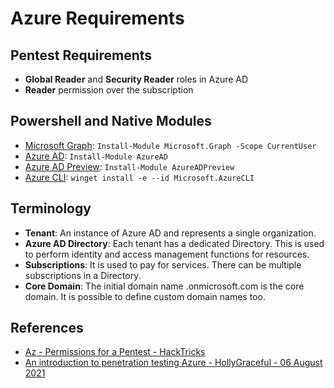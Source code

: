 # Azure Requirements

## Pentest Requirements

* **Global Reader** and **Security Reader** roles in Azure AD
* **Reader** permission over the subscription


## Powershell and Native Modules

* [Microsoft Graph](https://learn.microsoft.com/en-us/powershell/microsoftgraph/installation?view=graph-powershell-1.0): `Install-Module Microsoft.Graph -Scope CurrentUser`
* [Azure AD](https://learn.microsoft.com/fr-fr/powershell/azure/active-directory/install-adv2?view=azureadps-2.0): `Install-Module AzureAD`
* [Azure AD Preview](https://learn.microsoft.com/fr-fr/powershell/azure/active-directory/install-adv2?view=azureadps-2.0): `Install-Module AzureADPreview`
* [Azure CLI](https://learn.microsoft.com/fr-fr/cli/azure/install-azure-cli-windows?tabs=winget): `winget install -e --id Microsoft.AzureCLI`


## Terminology

* **Tenant**: An instance of Azure AD and represents a single organization.
* **Azure AD Directory**: Each tenant has a dedicated Directory. This is used to perform identity and access management functions for resources.
* **Subscriptions**: It is used to pay for services. There can be multiple subscriptions in a Directory.
* **Core Domain**: The initial domain name <tenant>.onmicrosoft.com is the core domain. It is possible to define custom domain names too.



## References

* [Az - Permissions for a Pentest - HackTricks](https://cloud.hacktricks.xyz/pentesting-cloud/azure-security/az-permissions-for-a-pentest)
* [An introduction to penetration testing Azure - HollyGraceful - 06 August 2021](https://akimbocore.com/article/introduction-to-pentesting-azure/)